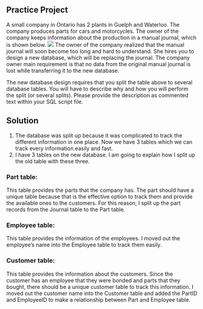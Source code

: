 ## Practice Project

A small company in Ontario has 2 plants in Guelph and Waterloo. The company produces parts for
cars and motorcycles. The owner of the company keeps information about the production in a
manual journal, which is shown below.
![](https://i.imgur.com/JGM13EP.png)
The owner of the company realized that the manual journal will soon become too long and hard to
understand. She hires you to design a new database, which will be replacing the journal. The
company owner main requirement is that no data from the original manual journal is lost while
transferring it to the new database.

The new database design requires that you split the table above to several database tables. You
will have to describe why and how you will perform the split (or several splits). Please provide the
description as commented text within your SQL script file.

## Solution
1.    The database was split up because it was complicated to track the different information in one place.  Now we have 3 tables which we can track every information easily and fast.
2.    I have 3 tables on the new database. I am going to explain how I split up the old table with these three.

### Part table: 
This table provides the parts that the company has. The part should have a unique table because that is the effective option to track them and provide the available ones to the customers. For this reason, I split up the part records from the Journal table to the Part table.
### Employee table: 
This table provides the information of the employees. I moved out the employee’s name into the Employee table to track them easily.
### Customer table: 
This table provides the information about the customers. Since the customer has an employee that they were bonded and parts that they bought, there should be a unique customer table to track this information. I moved out the customer name into the Customer table and added the PartID and EmployeeID to make a relationship between Part and Employee table.
